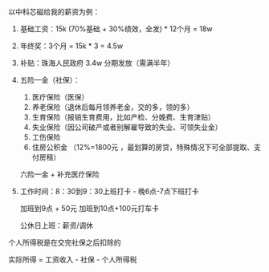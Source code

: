以中科芯磁给我的薪资为例：

1. 基础工资：15k (70%基础 + 30%绩效，全发) * 12个月 = 18w

2. 年终奖：3个月 = 15k * 3 = 4.5w

3. 补贴：珠海人民政府 3.4w 分期发放（需满半年）

4. 五险一金（社保）：

   1. 医疗保险（医保）
   2. 养老保险（退休后每月领养老金，交的多，领的多）
   3. 生育保险（报销生育费用，比如产检、分娩费、生育津贴）
   4. 失业保险（因公司破产或者别解雇导致的失业、可领失业金）
   5. 工伤保险
   6. 住房公积金 （12%=1800元 ，最划算的房贷，特殊情况下可全部提取、支付房租）

   

   六险一金 + 补充医疗保险

5. 工作时间：8：30到9：30上班打卡 - 晚6点-7点下班打卡

   加班到9点 + 50元 加班到10点+100元打车卡

   公休日上班：薪资/调休

个人所得税是在交完社保之后扣除的

实际所得 = 工资收入 - 社保 - 个人所得税





